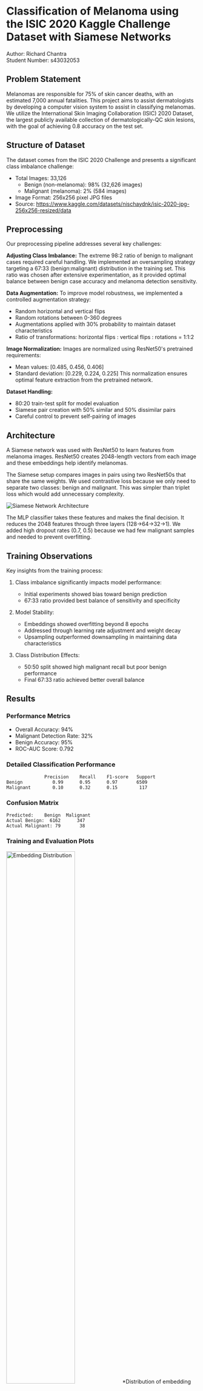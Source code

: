 # Classification of Melanoma using the ISIC 2020 Kaggle Challenge Dataset with Siamese Networks

Author: Richard Chantra  
Student Number: s43032053

## Problem Statement

Melanomas are responsible for 75% of skin cancer deaths, with an estimated 7,000 annual fatalities. This project aims to assist dermatologists by developing a computer vision system to assist in classifying melanomas. We utilize the International Skin Imaging Collaboration (ISIC) 2020 Dataset, the largest publicly available collection of dermatologically-QC skin lesions, with the goal of achieving 0.8 accuracy on the test set.

## Structure of Dataset

The dataset comes from the ISIC 2020 Challenge and presents a significant class imbalance challenge:

- Total Images: 33,126
  - Benign (non-melanoma): 98% (32,626 images)
  - Malignant (melanoma): 2% (584 images)
- Image Format: 256x256 pixel JPG files
- Source: https://www.kaggle.com/datasets/nischaydnk/isic-2020-jpg-256x256-resized/data

## Preprocessing

Our preprocessing pipeline addresses several key challenges:

**Adjusting Class Imbalance:**
The extreme 98:2 ratio of benign to malignant cases required careful handling. We implemented an oversampling strategy targeting a 67:33 (benign:malignant) distribution in the training set. This ratio was chosen after extensive experimentation, as it provided optimal balance between benign case accuracy and melanoma detection sensitivity.

**Data Augmentation:**
To improve model robustness, we implemented a controlled augmentation strategy:
- Random horizontal and vertical flips
- Random rotations between 0-360 degrees
- Augmentations applied with 30% probability to maintain dataset characteristics
- Ratio of transformations: horizontal flips : vertical flips : rotations = 1:1:2

**Image Normalization:**
Images are normalized using ResNet50's pretrained requirements:
- Mean values: [0.485, 0.456, 0.406]
- Standard deviation: [0.229, 0.224, 0.225]
This normalization ensures optimal feature extraction from the pretrained network.

**Dataset Handling:**
- 80:20 train-test split for model evaluation
- Siamese pair creation with 50% similar and 50% dissimilar pairs
- Careful control to prevent self-pairing of images

## Architecture

A Siamese network was used with ResNet50 to learn features from melanoma images. ResNet50 creates 2048-length vectors from each image and these embeddings help identify melanomas.

The Siamese setup compares images in pairs using two ResNet50s that share the same weights. We used contrastive loss because we only need to separate two classes: benign and malignant. This was simpler than triplet loss which would add unnecessary complexity.

![Siamese Network Architecture](assets/siamese_architecture.png)

The MLP classifier takes these features and makes the final decision. It reduces the 2048 features through three layers (128→64→32→1). We added high dropout rates (0.7, 0.5) because we had few malignant samples and needed to prevent overfitting.

## Training Observations

Key insights from the training process:

1. Class imbalance significantly impacts model performance:
   - Initial experiments showed bias toward benign prediction
   - 67:33 ratio provided best balance of sensitivity and specificity

2. Model Stability:
   - Embeddings showed overfitting beyond 8 epochs
   - Addressed through learning rate adjustment and weight decay
   - Upsampling outperformed downsampling in maintaining data characteristics

3. Class Distribution Effects:
   - 50:50 split showed high malignant recall but poor benign performance
   - Final 67:33 ratio achieved better overall balance

## Results


### Performance Metrics
- Overall Accuracy: 94%
- Malignant Detection Rate: 32%
- Benign Accuracy: 95%
- ROC-AUC Score: 0.792

### Detailed Classification Performance
```
              Precision    Recall    F1-score   Support
Benign           0.99      0.95      0.97       6509
Malignant        0.10      0.32      0.15        117
```

### Confusion Matrix
```
Predicted:    Benign  Malignant
Actual Benign:  6162      347
Actual Malignant: 79       38
```

### Training and Evaluation Plots

<img src="assets/embeddings_distribution.png" alt="Embedding Distribution" width="60%">
*Distribution of embedding distances. It shows a clear separation between similar and dissimilar pairs*

<img src="assets/embeddings_tsne.png" alt="t-SNE Visualization" width="60%">
*t-SNE visualization of learned embeddings showing clusters*

<img src="assets/mlp_loss.png" alt="MLP Loss" width="60%">
*MLP Classifier training loss showing consistent convergence*

<img src="assets/siamese_loss.png" alt="Siamese Loss" width="60%">
*Siamese Network training loss demonstrating stable learning*

<img src="assets/roc_curve.png" alt="ROC Curve" width="60%">
*ROC curve with AUC = 0.792 indicating good discriminative ability*

### Discussion
The model achieved mixed results across different metrics. The overall accuracy was 94% but only 32% of melanomas were detected. The benign detection rate was strong at 95% accuracy.

Looking at the confusion matrix:
6162 Benign were correctly identified
347 Benign were mistakenly flagged as malignant
79 Malignant were missed
38 Malignant were caught

The training graphs show steady improvement. Siamese network loss dropped from 0.23 to 0.08 over 15 epochs, while the MLP classifier stabilized at 0.16 loss after 10 epochs.
The t-SNE visualization displays clear grouping of similar cases, though some overlap exists between benign and malignant clusters. The ROC curve analysis produced an AUC score of 0.792, indicating decent separation between classes despite the severe data imbalance.

## Conclusions

The results highlight a key issue in melanoma detection that getting high overall accuracy doesn't mean the system works well enough for practical use. The results suggests the model can spot general patterns separating benign from malignant cases but struggles obtaining a high accuracy. More melanoma samples and targeted architectural changes could improve detection rates.

## Instructions

1. **Data Preparation:**
   - Download the ISIC 2020 dataset from Kaggle
   - Extract images to a designated folder
   - Ensure CSV metadata file is present

2. **Environment Setup:**
   - Install Python 3.8 or higher
   - Install required dependencies
   - Set up appropriate paths in configuration

3. **Model Training:**
   - `dataset.py` only needs to be run to get an overview of the data otherwise all data preparation happens in `train.py`
   - Run `train.py` with any additional parameters
   - Monitor training progress (Using the current set up should take around 30 minutes using a NVIDIA L40s)
   - Review generated metrics

4. **Making Predictions:**
   - Ensure images are in a designated directory
   - Run `predict.py` with any additional parameters
   - Review classification results

## Files

- `modules.py`: Defines Siamese network, MLP classifier, loss functions, and evaluation
- `dataset.py`: Manages data loading, augmentation, and data balancing
- `train.py`: Trains the Siamese Network and MLP classifier
- `predict.py`: Performs predictions and evaluation on new image data
- `README.md`: Project documentation


## Dependencies
```markdown
matplotlib==3.8.2  
numpy==2.1.2  
pandas==2.2.3  
Pillow==11.0.0  
scikit_learn==1.3.2  
seaborn==0.13.2  
torch==2.2.1+cu121  
torchvision==0.17.1+cu121  
tqdm==4.66.5  
```

## References

1. Becoming Human. (n.d.). *Siamese networks: Algorithm, applications and PyTorch implementation*. Retrieved from https://becominghuman.ai/siamese-networks-algorithm-applications-and-pytorch-implementation-4ffa3304c18

2. Song, T. (n.d.). *PyTorch implementation of Siamese network*. Retrieved from https://tianyusong.com/projects/pytorch-implementation%E2%80%8B-siamese-network/

3. Challenge Enthusiast. (n.d.). *Training a Siamese model with a triplet loss function on MNIST dataset using PyTorch*. Retrieved from https://challengeenthusiast.com/training-a-siamese-model-with-a-triplet-loss-function-on-mnist-dataset-using-pytorch-225908e59bda

4. Analytics Vidhya. (n.d.). *A friendly introduction to Siamese networks*. Retrieved from https://medium.com/analytics-vidhya/a-friendly-introduction-to-siamese-networks-283f31bf38cd

5. Hackernoon. (n.d.). *One-shot learning with Siamese networks in PyTorch*. Retrieved from https://hackernoon.com/one-shot-learning-with-siamese-networks-in-pytorch-8ddaab10340e?source=post_page-----283f31bf38cd--------------------------------

6. PyTorch. (n.d.). *Siamese network main code example*. GitHub. Retrieved from https://github.com/pytorch/examples/blob/main/siamese_network/main.py

7. Analytics India Magazine. (n.d.). *A beginner's guide to Scikit-learn’s MLPClassifier*. Retrieved from https://analyticsindiamag.com/ai-mysteries/a-beginners-guide-to-scikit-learns-mlpclassifier/

8. GeeksforGeeks. (n.d.). *How to normalize images in PyTorch*. Retrieved from https://www.geeksforgeeks.org/how-to-normalize-images-in-pytorch/

9. Abdallah, A. (2022). *Oversampling for better machine learning with imbalanced data*. Medium. Retrieved from https://medium.com/@abdallahashraf90x/oversampling-for-better-machine-learning-with-imbalanced-data-68f9b5ac2696

10. Metaor AI. (2023). *Solving the class imbalance problem*. Medium. Retrieved from https://medium.com/metaor-artificial-intelligence/solving-the-class-imbalance-problem-58cb926b5a0f
